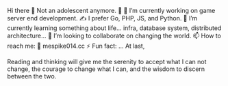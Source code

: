 Hi there 👋
Not an adolescent anymore. 🤔
🔭 I’m currently working on game server end development.
✍️ I prefer Go, PHP, JS, and Python.
🌱 I’m currently learning something about life... infra, database system, distributed architecture...
👯 I’m looking to collaborate on changing the world.
📫 How to reach me: 📧 me<at>spike014.cc
⚡ Fun fact: ...
At last,

Reading and thinking will give me the serenity to accept what I can not change, the courage to change what I can, and the wisdom to discern between the two.
